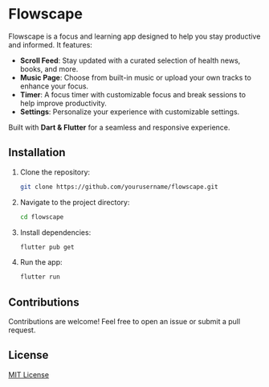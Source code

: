 # Flowscape  

Flowscape is a focus and learning app designed to help you stay productive and informed. It features:  

- **Scroll Feed**: Stay updated with a curated selection of health news, books, and more.  
- **Music Page**: Choose from built-in music or upload your own tracks to enhance your focus.  
- **Timer**: A focus timer with customizable focus and break sessions to help improve productivity.  
- **Settings**: Personalize your experience with customizable settings.  

Built with **Dart & Flutter** for a seamless and responsive experience.  

## Installation  

1. Clone the repository:  
   ```bash
   git clone https://github.com/yourusername/flowscape.git
   ```
2. Navigate to the project directory:  
   ```bash
   cd flowscape
   ```
3. Install dependencies:  
   ```bash
   flutter pub get
   ```
4. Run the app:  
   ```bash
   flutter run
   ```  

## Contributions  
Contributions are welcome! Feel free to open an issue or submit a pull request.  

## License  
[MIT License](LICENSE)  
